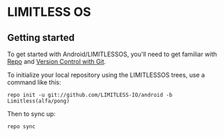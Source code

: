 LIMITLESS OS
===========

Getting started
---------------

To get started with Android/LIMITLESSOS, you'll need to get
familiar with [Repo](https://source.android.com/source/using-repo.html) and [Version Control with Git](https://source.android.com/source/version-control.html).

To initialize your local repository using the LIMITLESSOS trees, use a command like this:
```
repo init -u git://github.com/LIMITLESS-IO/android -b Limitless(alfa/pong)
```
Then to sync up:
```
repo sync
